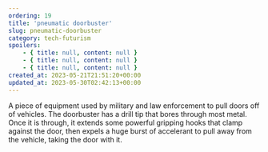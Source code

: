 ```yaml
---
ordering: 19
title: 'pneumatic doorbuster'
slug: pneumatic-doorbuster
category: tech-futurism
spoilers:
    - { title: null, content: null }
    - { title: null, content: null }
    - { title: null, content: null }
created_at: 2023-05-21T21:51:20+00:00
updated_at: 2023-05-30T02:42:13+00:00
---
```

A piece of equipment used by military and law enforcement to pull doors off of vehicles. The doorbuster has a drill tip that bores through most metal. Once it is through, it extends some powerful gripping hooks that clamp against the door, then expels a huge burst of accelerant to pull away from the vehicle, taking the door with it.